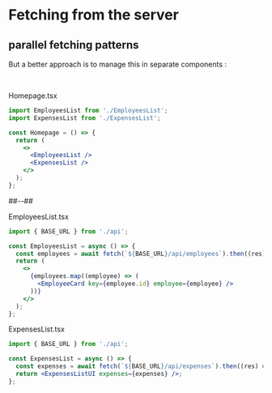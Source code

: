 <!-- .slide: class="two-column with-code " -->

# Fetching from the server

## parallel fetching patterns

But a better approach is to manage this in separate components :

<br/>

Homepage.tsx

```jsx
import EmployeesList from './EmployeesList';
import ExpensesList from './ExpensesList';

const Homepage = () => {
  return (
    <>
      <EmployeesList />
      <ExpensesList />
    </>
  );
};
```

##--##

EmployeesList.tsx

```jsx
import { BASE_URL } from './api';

const EmployeesList = async () => {
  const employees = await fetch(`${BASE_URL}/api/employees`).then((res) => res.json());
  return (
    <>
      {employees.map((employee) => (
        <EmployeeCard key={employee.id} employee={employee} />
      ))}
    </>
  );
};
```

ExpensesList.tsx

```jsx
import { BASE_URL } from './api';

const ExpensesList = async () => {
  const expenses = await fetch(`${BASE_URL}/api/expenses`).then((res) => res.json());
  return <ExpensesListUI expenses={expenses} />;
};
```
